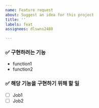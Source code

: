 ```yaml
---
name: Feature request
about: Suggest an idea for this project
title: ''
labels: feat
assignees: dlswns2480

---
```


### ✅ 구현하려는 기능

- function1
- function2

### ✅ 해당 기능을 구현하기 위해 할 일

- [ ]  Job1
- [ ]  Job2

